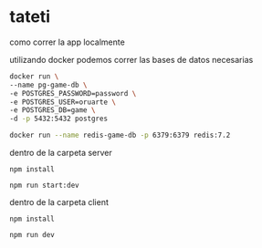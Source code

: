 # tateti

como correr la app localmente

utilizando docker podemos correr las bases de datos necesarias

```bash
docker run \
--name pg-game-db \
-e POSTGRES_PASSWORD=password \
-e POSTGRES_USER=oruarte \
-e POSTGRES_DB=game \
-d -p 5432:5432 postgres

docker run --name redis-game-db -p 6379:6379 redis:7.2
```

dentro de la carpeta server

`npm install`

`npm run start:dev`

dentro de la carpeta client

`npm install`

`npm run dev`

